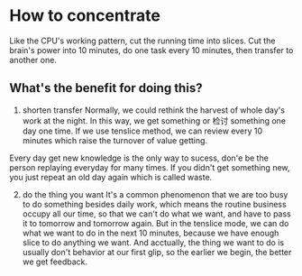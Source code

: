 # How to concentrate

Like the CPU's working pattern, cut the running time into slices.
Cut the brain's power into 10 minutes, do one task every 10 minutes, then transfer to another one.

## What's the benefit for doing this?

1. shorten transfer
Normally, we could rethink the harvest of whole day's work at the night. In this way, we get something or 检讨 something one day one time.
If we use tenslice method, we can review every 10 minutes which raise the turnover of value getting.

Every day get new knowledge is the only way to sucess, don'e be the person replaying everyday for many times. If you didn't get something new, you just repeat an old day again which is called waste.

2. do the thing you want
It's a common phenomenon that we are too busy to do something besides daily work, which means the routine business occupy all our time, so that we can't do what we want, and have to pass it to tomorrow and tomorrow again.
But in the tenslice mode, we can do what we want to do in the next 10 minutes, because we have enough slice to do anything we want.
And acctually, the thing we want to do is usually don't behavior at our first glip, so the earlier we begin, the better we get feedback.



 
